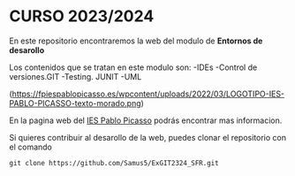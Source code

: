 # CURSO 2023/2024
En este repositorio encontraremos la web del modulo de **Entornos de desarollo**

Los contenidos que se tratan en este modulo son:
-IDEs
-Control de versiones.GIT
-Testing. JUNIT
-UML

(https://fpiespablopicasso.es/wpcontent/uploads/2022/03/LOGOTIPO-IES-PABLO-PICASSO-texto-morado.png)

En la pagina web del [IES Pablo Picasso](https://fpiespablopicasso.es) podrás encontrar mas informacion.

Si quieres contribuir al desarollo de la web, puedes clonar el repositorio con el comando

```git clone https://github.com/Samus5/ExGIT2324_SFR.git```
